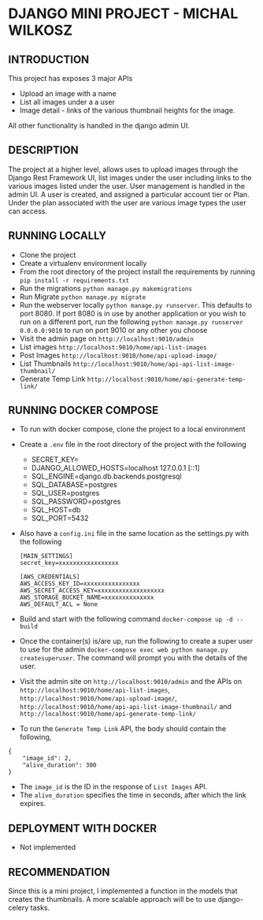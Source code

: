 # DJANGO MINI PROJECT - MICHAL WILKOSZ

## INTRODUCTION 
This project has exposes 3 major APIs

* Upload an image with a name
* List all images under a a user 
* Image detail - links of the various thumbnail heights for the image.

All other functionality is handled in the django admin UI. 


## DESCRIPTION 
The project at a higher level, allows uses to upload images through the Django Rest Framework UI, list images under the user including links to the various images listed under the user. 
User management is handled in the admin UI. A user is created, and assigned a particular account tier or Plan. Under the plan associated with the user are various image types the user can access. 

## RUNNING LOCALLY 
* Clone the project 
* Create a virtualenv environment locally 
* From the root directory of the project install the requirements by running `pip install -r requirements.txt`
* Run the migrations `python manage.py makemigrations` 
* Run Migrate `python manage.py migrate` 
* Run the webserver locally `python manage.py runserver`. This defaults to port 8080. If port 8080 is in use by another application or you wish to run on a different port, run the following `python manage.py runserver 0.0.0.0:9010` to run on port 9010 or any other you choose
* Visit the admin page on `http://localhost:9010/admin`
* List images `http://localhost:9010/home/api-list-images`
* Post Images `http://localhost:9010/home/api-upload-image/`
* List Thumbnails `http://localhost:9010/home/api-api-list-image-thumbnail/`
* Generate Temp Link `http://localhost:9010/home/api-generate-temp-link/`

## RUNNING DOCKER COMPOSE 
* To run with docker compose, clone the project to a local environment 
* Create a `.env` file in the root directory of the project with the following 
    - SECRET_KEY=
    - DJANGO_ALLOWED_HOSTS=localhost 127.0.0.1 [::1]
    - SQL_ENGINE=django.db.backends.postgresql
    - SQL_DATABASE=postgres
    - SQL_USER=postgres
    - SQL_PASSWORD=postgres
    - SQL_HOST=db
    - SQL_PORT=5432 

* Also have a `config.ini` file in the same location as the settings.py with the following
    ```
    [MAIN_SETTINGS]
    secret_key=xxxxxxxxxxxxxxxxx

    [AWS_CREDENTIALS]
    AWS_ACCESS_KEY_ID=xxxxxxxxxxxxxxxx
    AWS_SECRET_ACCESS_KEY=xxxxxxxxxxxxxxxxxxx
    AWS_STORAGE_BUCKET_NAME=xxxxxxxxxxxxxx
    AWS_DEFAULT_ACL = None
    ```
* Build and start with the following command `docker-compose up -d --build` 
* Once the container(s) is/are up, run the following to create a super user to use for the admin `docker-compose exec web python manage.py createsuperuser`. The command will prompt you with the details of the user. 
* Visit the admin site on `http://localhost:9010/admin` and the APIs on `http://localhost:9010/home/api-list-images`, `http://localhost:9010/home/api-upload-image/`, `http://localhost:9010/home/api-api-list-image-thumbnail/` and `http://localhost:9010/home/api-generate-temp-link/`
* To run the `Generate Temp Link` API, the body should contain the following, 
```
{
    "image_id": 2,
    "alive_duration": 300
}
```
 - The `image_id` is the ID in the response of `List Images` API. 
 - The `alive_duration` specifies the time in seconds, after which the link expires. 

## DEPLOYMENT WITH DOCKER
* Not implemented

## RECOMMENDATION
Since this is a mini project, I implemented a function in the models that creates the thumbnails. A more scalable approach will be to use django-celery tasks. 
